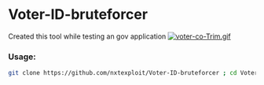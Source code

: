 # Voter-ID-bruteforcer
Created this tool while testing an gov application
[![voter-co-Trim.gif](https://i.postimg.cc/SxVdX9Xs/voter-co-Trim.gif)](https://i.postimg.cc/SxVdX9Xs/voter-co-Trim.gif)


### Usage:

```bash
git clone https://github.com/nxtexploit/Voter-ID-bruteforcer ; cd Voter-ID-bruteforcer ; pip install -r requirements.txt; python3 Voter-ID-bruteforcer.py
```
